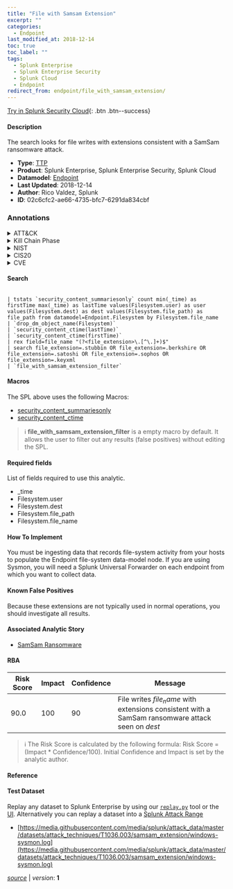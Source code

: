 ```yaml
---
title: "File with Samsam Extension"
excerpt: ""
categories:
  - Endpoint
last_modified_at: 2018-12-14
toc: true
toc_label: ""
tags:
  - Splunk Enterprise
  - Splunk Enterprise Security
  - Splunk Cloud
  - Endpoint
redirect_from: endpoint/file_with_samsam_extension/
---
```




[Try in Splunk Security Cloud](https://www.splunk.com/en_us/cyber-security.html){: .btn .btn--success}

#### Description

The search looks for file writes with extensions consistent with a SamSam ransomware attack.

- **Type**: [TTP](https://github.com/splunk/security_content/wiki/Detection-Analytic-Types)
- **Product**: Splunk Enterprise, Splunk Enterprise Security, Splunk Cloud
- **Datamodel**: [Endpoint](https://docs.splunk.com/Documentation/CIM/latest/User/Endpoint)
- **Last Updated**: 2018-12-14
- **Author**: Rico Valdez, Splunk
- **ID**: 02c6cfc2-ae66-4735-bfc7-6291da834cbf

### Annotations
<details>
  <summary>ATT&CK</summary>

<div markdown="1">
</div>
</details>


<details>
  <summary>Kill Chain Phase</summary>

<div markdown="1">

* Installation


</div>
</details>


<details>
  <summary>NIST</summary>

<div markdown="1">

* PR.PT
* DE.CM



</div>
</details>

<details>
  <summary>CIS20</summary>

<div markdown="1">

* CIS 8



</div>
</details>

<details>
  <summary>CVE</summary>

<div markdown="1">


</div>
</details>


#### Search

```

| tstats `security_content_summariesonly` count min(_time) as firstTime max(_time) as lastTime values(Filesystem.user) as user values(Filesystem.dest) as dest values(Filesystem.file_path) as file_path from datamodel=Endpoint.Filesystem by Filesystem.file_name 
| `drop_dm_object_name(Filesystem)` 
| `security_content_ctime(lastTime)` 
| `security_content_ctime(firstTime)`
| rex field=file_name "(?<file_extension>\.[^\.]+)$" 
| search file_extension=.stubbin OR file_extension=.berkshire OR file_extension=.satoshi OR file_extension=.sophos OR file_extension=.keyxml 
| `file_with_samsam_extension_filter`
```

#### Macros
The SPL above uses the following Macros:
* [security_content_summariesonly](https://github.com/splunk/security_content/blob/develop/macros/security_content_summariesonly.yml)
* [security_content_ctime](https://github.com/splunk/security_content/blob/develop/macros/security_content_ctime.yml)

> :information_source:
> **file_with_samsam_extension_filter** is a empty macro by default. It allows the user to filter out any results (false positives) without editing the SPL.



#### Required fields
List of fields required to use this analytic.
* _time
* Filesystem.user
* Filesystem.dest
* Filesystem.file_path
* Filesystem.file_name



#### How To Implement
You must be ingesting data that records file-system activity from your hosts to populate the Endpoint file-system data-model node. If you are using Sysmon, you will need a Splunk Universal Forwarder on each endpoint from which you want to collect data.
#### Known False Positives
Because these extensions are not typically used in normal operations, you should investigate all results.

#### Associated Analytic Story
* [SamSam Ransomware](/stories/samsam_ransomware)




#### RBA

| Risk Score  | Impact      | Confidence   | Message      |
| ----------- | ----------- |--------------|--------------|
| 90.0 | 100 | 90 | File writes $file_name$ with extensions consistent with a SamSam ransomware attack seen on $dest$ |


> :information_source:
> The Risk Score is calculated by the following formula: Risk Score = (Impact * Confidence/100). Initial Confidence and Impact is set by the analytic author.


#### Reference


#### Test Dataset
Replay any dataset to Splunk Enterprise by using our [`replay.py`](https://github.com/splunk/attack_data#using-replaypy) tool or the [UI](https://github.com/splunk/attack_data#using-ui).
Alternatively you can replay a dataset into a [Splunk Attack Range](https://github.com/splunk/attack_range#replay-dumps-into-attack-range-splunk-server)

* [https://media.githubusercontent.com/media/splunk/attack_data/master/datasets/attack_techniques/T1036.003/samsam_extension/windows-sysmon.log](https://media.githubusercontent.com/media/splunk/attack_data/master/datasets/attack_techniques/T1036.003/samsam_extension/windows-sysmon.log)



[*source*](https://github.com/splunk/security_content/tree/develop/detections/endpoint/file_with_samsam_extension.yml) \| *version*: **1**